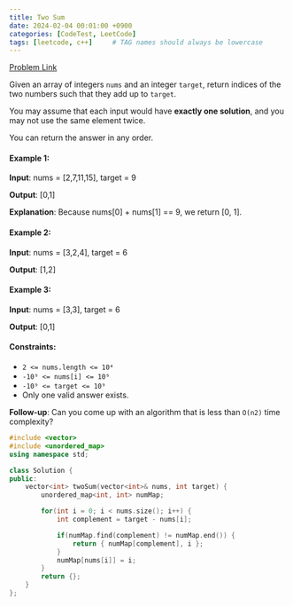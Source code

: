 ```yaml
---
title: Two Sum
date: 2024-02-04 00:01:00 +0900
categories: [CodeTest, LeetCode]
tags: [leetcode, c++]     # TAG names should always be lowercase
---
```


[Problem Link](https://leetcode.com/problems/two-sum/)

Given an array of integers `nums` and an integer `target`, return indices of the two numbers such that they add up to `target`.

You may assume that each input would have **exactly one solution**, and you may not use the same element twice.

You can return the answer in any order.

 

#### Example 1:
**Input**: nums = [2,7,11,15], target = 9

**Output**: [0,1]

**Explanation**: Because nums[0] + nums[1] == 9, we return [0, 1].

#### Example 2:
**Input**: nums = [3,2,4], target = 6

**Output**: [1,2]

#### Example 3:
**Input**: nums = [3,3], target = 6

**Output**: [0,1]
 

#### Constraints:

* `2 <= nums.length <= 10⁴`
* `-10⁹ <= nums[i] <= 10⁹`
* `-10⁹ <= target <= 10⁹`
* Only one valid answer exists.
 

**Follow-up**: Can you come up with an algorithm that is less than `O(n2)` time complexity?



```c++
#include <vector>
#include <unordered_map>
using namespace std;

class Solution {
public:
    vector<int> twoSum(vector<int>& nums, int target) {
        unordered_map<int, int> numMap;

        for(int i = 0; i < nums.size(); i++) {
            int complement = target - nums[i];

            if(numMap.find(complement) != numMap.end()) {
                return { numMap[complement], i };
            }
            numMap[nums[i]] = i;
        }
        return {};
    }
};
```